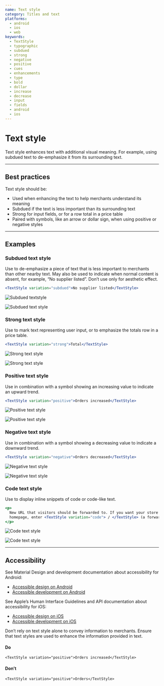 ```yaml
---
name: Text style
category: Titles and text
platforms:
  - android
  - ios
  - web
keywords:
  - TextStyle
  - typographic
  - subdued
  - strong
  - negative
  - positive
  - cues
  - enhancements
  - type
  - bold
  - dollar
  - increase
  - decrease
  - input
  - fields
  - android
  - ios
---
```


# Text style

Text style enhances text with additional visual meaning. For example, using subdued text to de-emphasize it from its surrounding text.

---

## Best practices

Text style should be:

- Used when enhancing the text to help merchants understand its meaning
- Subdued if the text is less important than its surrounding text
- Strong for input fields, or for a row total in a price table
- Paired with symbols, like an arrow or dollar sign, when using positive or negative styles

---

## Examples

### Subdued text style

Use to de-emphasize a piece of text that is less important to merchants than other nearby text. May also be used to indicate when normal content is absent, for example, “No supplier listed”. Don’t use only for aesthetic effect.

```jsx
<TextStyle variation="subdued">No supplier listed</TextStyle>
```

<!-- content-for: android -->

![Subdued textstyle](https://polaris.shopify.com/public_images/components/TextStyle/android/subdued@2x.png)

<!-- /content-for -->

<!-- content-for: ios -->

![Subdued text style](https://polaris.shopify.com/public_images/components/TextStyle/ios/subdued@2x.png)

<!-- /content-for -->

### Strong text style

Use to mark text representing user input, or to emphasize the totals row in a price table.

```jsx
<TextStyle variation="strong">Total</TextStyle>
```

<!-- content-for: android -->

![Strong text style](https://polaris.shopify.com/public_images/components/TextStyle/android/strong@2x.png)

<!-- /content-for -->

<!-- content-for: ios -->

![Strong text style](https://polaris.shopify.com/public_images/components/TextStyle/ios/strong@2x.png)

<!-- /content-for -->

### Positive text style

Use in combination with a symbol showing an increasing value to indicate an upward trend.

```jsx
<TextStyle variation="positive">Orders increased</TextStyle>
```

<!-- content-for: android -->

![Positive text style](https://polaris.shopify.com/public_images/components/TextStyle/android/positive@2x.png)

<!-- /content-for -->

<!-- content-for: ios -->

![Positive text style](https://polaris.shopify.com/public_images/components/TextStyle/ios/positive@2x.png)

<!-- /content-for -->

### Negative text style

Use in combination with a symbol showing a decreasing value to indicate a downward trend.

```jsx
<TextStyle variation="negative">Orders decreased</TextStyle>
```

<!-- content-for: android -->

![Negative text style](https://polaris.shopify.com/public_images/components/TextStyle/android/negative@2x.png)

<!-- /content-for -->

<!-- content-for: ios -->

![Negative text style](https://polaris.shopify.com/public_images/components/TextStyle/ios/negative@2x.png)

<!-- /content-for -->

### Code text style

Use to display inline snippets of code or code-like text.

```jsx
<p>
  New URL that visitors should be forwarded to. If you want your store’s
  homepage, enter <TextStyle variation="code"> / </TextStyle> (a forward slash).
</p>
```

<!-- content-for: android -->

![Code text style](https://polaris.shopify.com/public_images/components/TextStyle/android/code@2x.png)

<!-- /content-for -->

<!-- content-for: ios -->

![Code text style](https://polaris.shopify.com/public_images/components/TextStyle/ios/code@2x.png)

<!-- /content-for -->

---

## Accessibility

<!-- content-for: android -->

See Material Design and development documentation about accessibility for Android:

- [Accessible design on Android](https://material.io/design/usability/accessibility.html)
- [Accessible development on Android](https://developer.android.com/guide/topics/ui/accessibility/)

<!-- /content-for -->

<!-- content-for: ios -->

See Apple’s Human Interface Guidelines and API documentation about accessibility for iOS:

- [Accessible design on iOS](https://developer.apple.com/design/human-interface-guidelines/ios/app-architecture/accessibility/)
- [Accessible development on iOS](https://developer.apple.com/accessibility/ios/)

<!-- /content-for -->

<!-- content-for: web -->

Don’t rely on text style alone to convey information to merchants. Ensure that text styles are used to enhance the information provided in text.

<!-- usageblock -->

#### Do

```
<TextStyle variation="positive">Orders increased</TextStyle>
```

#### Don’t

```
<TextStyle variation="positive">Orders</TextStyle>
```

<!-- end -->

<!-- /content-for -->
